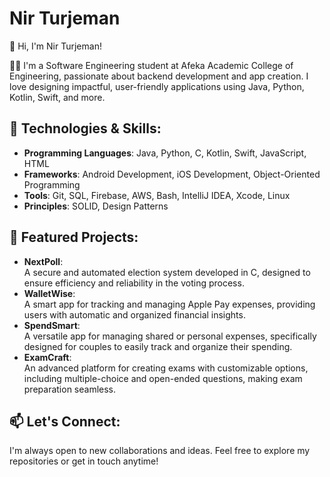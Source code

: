 # Nir Turjeman  

👋 Hi, I'm Nir Turjeman!  

👨‍💻 I'm a Software Engineering student at Afeka Academic College of Engineering, passionate about backend development and app creation. I love designing impactful, user-friendly applications using Java, Python, Kotlin, Swift, and more.  

## 🔧 Technologies & Skills:  
- **Programming Languages**: Java, Python, C, Kotlin, Swift, JavaScript, HTML  
- **Frameworks**: Android Development, iOS Development, Object-Oriented Programming  
- **Tools**: Git, SQL, Firebase, AWS, Bash, IntelliJ IDEA, Xcode, Linux  
- **Principles**: SOLID, Design Patterns  

## 🚀 Featured Projects:  
- **NextPoll**:  
  A secure and automated election system developed in C, designed to ensure efficiency and reliability in the voting process.  
- **WalletWise**:  
  A smart app for tracking and managing Apple Pay expenses, providing users with automatic and organized financial insights.  
- **SpendSmart**:  
  A versatile app for managing shared or personal expenses, specifically designed for couples to easily track and organize their spending.  
- **ExamCraft**:  
  An advanced platform for creating exams with customizable options, including multiple-choice and open-ended questions, making exam preparation seamless.  

## 📫 Let's Connect:  
I'm always open to new collaborations and ideas. Feel free to explore my repositories or get in touch anytime!  
